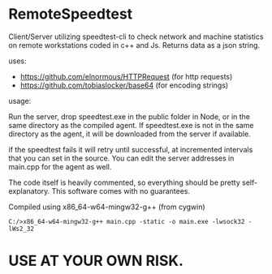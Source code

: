 # RemoteSpeedtest
Client/Server utilizing speedtest-cli to check network and machine statistics on remote workstations coded in c++ and Js. Returns data as a json string.

uses: 
  + https://github.com/elnormous/HTTPRequest (for http requests)
  + https://github.com/tobiaslocker/base64 (for encoding strings)

usage:

  Run the server, drop speedtest.exe in the public folder in Node, or in the same directory as the compiled agent. 
  If speedtest.exe is not in the same directory as the agent, it will be downloaded from the server if available.
  
  if the speedtest fails it will retry until successful, at incremented intervals that you can set in the source.
  You can edit the server addresses in main.cpp for the agent as well.
  
  The code itself is heavily commented, so everything should be pretty self-explanatory.
  This software comes with no guarantees.

  Compiled using x86_64-w64-mingw32-g++ (from cygwin)
  
    C:/>x86_64-w64-mingw32-g++ main.cpp -static -o main.exe -lwsock32 -lWs2_32
  
  
  # USE AT YOUR OWN RISK.
  
